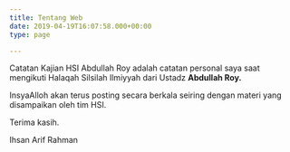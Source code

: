 ```yaml
---
title: Tentang Web
date: 2019-04-19T16:07:58.000+00:00
type: page

---
```

Catatan Kajian HSI Abdullah Roy adalah catatan personal saya saat mengikuti Halaqah Silsilah Ilmiyyah dari Ustadz **Abdullah Roy.**

InsyaAlloh akan terus posting secara berkala seiring dengan materi yang disampaikan oleh tim HSI.

Terima kasih.

Ihsan Arif Rahman